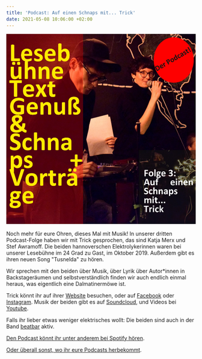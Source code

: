 ```yaml
---
title: 'Podcast: Auf einen Schnaps mit... Trick'
date: 2021-05-08 10:06:00 +02:00
---
```


![podcast-Seite001_kl.jpeg](/uploads/podcast-Seite001_kl.jpeg)

Noch mehr für eure Ohren, dieses Mal mit Musik! In unserer dritten Podcast-Folge haben wir mit Trick gesprochen, das sind Katja Merx und Stef Awramoff. Die beiden hannoverschen Elektrolykerinnen waren bei unserer Lesebühne im  24 Grad zu Gast, im Oktober 2019. Außerdem gibt es ihren neuen Song "Tusnelda" zu hören.

Wir sprechen mit den beiden über Musik, über Lyrik über Autor\*innen in Backstageräumen und selbstverständlich finden wir auch endlich einmal heraus, was eigentlich eine Dalmatinermöwe ist.

Trick könnt ihr auf ihrer [Website](https://trickelektrolyrics.wordpress.com/) besuchen, oder  auf [Facebook](https://www.facebook.com/TrickHannover) oder [Instagram](https://www.instagram.com/trick_elektrolyrics/). Musik der beiden  gibt es auf [Soundcloud](https://soundcloud.com/trickhannover#/), und Videos bei [Youtube](https://www.youtube.com/channel/UCtAXN7ldV2d7b3hpgqypWRA).

Falls ihr lieber etwas weniger elektrisches wollt: Die beiden sind auch in der Band [beatbar](http://www.beatbar-band.de/) aktiv.

[Den Podcast könnt ihr unter anderem bei Spotify hören](https://open.spotify.com/show/4doq54rNTBpznOg9kJu2QT).

[Oder überall sonst, wo ihr eure Podcasts herbekommt](https://anchor.fm/lesebhne-text-genu--schnaps--vortrge/episodes/Folge-3-Auf-einen-Schnaps-mit----Trick-e10g2kv).